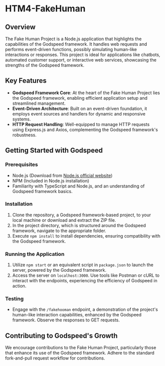 # HTM4-FakeHuman

## Overview
The Fake Human Project is a Node.js application that highlights the capabilities of the Godspeed framework. It handles web requests and performs event-driven functions, possibly simulating human-like interactions or responses. This project is ideal for applications like chatbots, automated customer support, or interactive web services, showcasing the strengths of the Godspeed framework.

## Key Features
- **Godspeed Framework Core**: At the heart of the Fake Human Project lies the Godspeed framework, enabling efficient application setup and streamlined management.
- **Event-Driven Architecture**: Built on an event-driven foundation, it employs event sources and handlers for dynamic and responsive systems.
- **HTTP Request Handling**: Well-equipped to manage HTTP requests using Express.js and Axios, complementing the Godspeed framework's robustness.

## Getting Started with Godspeed

### Prerequisites
- Node.js (Download from [Node.js official website](https://nodejs.org/))
- NPM (Included in Node.js installation)
- Familiarity with TypeScript and Node.js, and an understanding of Godspeed framework basics.

### Installation
1. Clone the repository, a Godspeed framework-based project, to your local machine or download and extract the ZIP file.
2. In the project directory, which is structured around the Godspeed framework, navigate to the appropriate folder.
3. Execute `npm install` to install dependencies, ensuring compatibility with the Godspeed framework.

### Running the Application
1. Utilize `npm start` or an equivalent script in `package.json` to launch the server, powered by the Godspeed framework.
2. Access the server on `localhost:3000`. Use tools like Postman or cURL to interact with the endpoints, experiencing the efficiency of Godspeed in action.

### Testing
- Engage with the `/fakehooman` endpoint, a demonstration of the project's human-like interaction capabilities, enhanced by the Godspeed framework. Observe the responses to GET requests.

## Contributing to Godspeed's Growth
We encourage contributions to the Fake Human Project, particularly those that enhance its use of the Godspeed framework. Adhere to the standard fork-and-pull request workflow for contributions.
